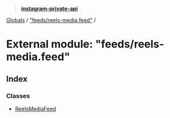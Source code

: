 > **[instagram-private-api](../README.md)**

[Globals](../globals.md) / ["feeds/reels-media.feed"](_feeds_reels_media_feed_.md) /

# External module: "feeds/reels-media.feed"

## Index

### Classes

* [ReelsMediaFeed](../classes/_feeds_reels_media_feed_.reelsmediafeed.md)